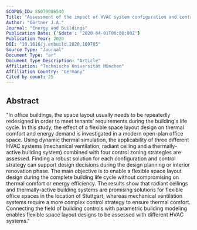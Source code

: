 ```yaml
---
SCOPUS_ID: 85079086540
Title: "Assessment of the impact of HVAC system configuration and control zoning on thermal comfort and energy efficiency in flexible office spaces"
Author: "Gärtner J.A."
Journal: "Energy and Buildings"
Publication Date: {'$date': '2020-04-01T00:00:00Z'}
Publication Year: 2020
DOI: "10.1016/j.enbuild.2020.109785"
Source Type: "Journal"
Document Type: "ar"
Document Type Description: "Article"
Affiliation: "Technische Universität München"
Affiliation Country: "Germany"
Cited by count: 25
---
```


## Abstract
"In office buildings, the space layout usually needs to be repeatedly redesigned in order to meet tenants’ requirements during the building's life cycle. In this study, the effect of a flexible space layout design on thermal comfort and energy demand is investigated in a modern open-plan office space. Using dynamic thermal simulation, the applicability of three different HVAC systems (mechanical ventilation, radiant ceiling and a thermally-active building system) combined with four control zoning strategies are assessed. Finding a robust solution for each configuration and control strategy can support design decisions during the design planning or interior renovation phase. The main objective is to enable a flexible space layout design during the complete building life cycle without compromising on thermal comfort or energy efficiency. The results show that radiant ceilings and thermally-active building systems are promising solutions for flexible office spaces in the location of Stuttgart, whereas mechanical ventilation systems require a more complex control strategy to ensure thermal comfort. Connecting the field of building controls with parametric building modeling enables flexible space layout designs to be assessed with different HVAC systems."
